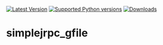 [![Latest Version](https://img.shields.io/pypi/v/simplejrpc_gfile.svg)](https://pypi.python.org/pypi/simplejrpc_gfile/)
[![Supported Python versions](https://img.shields.io/pypi/pyversions/simplejrpc_gfile.svg)](https://pypi.python.org/pypi/simplejrpc_gfile/)
[![Downloads](https://img.shields.io/pypi/dm/simplejrpc_gfile.svg)](https://pypi.org/project/simplejrpc_gfile/)

simplejrpc_gfile
==========
